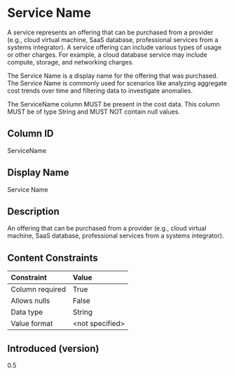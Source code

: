 # Service Name

A service represents an offering that can be purchased from a provider (e.g., cloud virtual machine, SaaS database, professional services from a systems integrator). A service offering can include various types of usage or other charges. For example, a cloud database service may include compute, storage, and networking charges.

The Service Name is a display name for the offering that was purchased. The Service Name is commonly used for scenarios like analyzing aggregate cost trends over time and filtering data to investigate anomalies.

The ServiceName column MUST be present in the cost data. This column MUST be of type String and MUST NOT contain null values.

## Column ID

ServiceName

## Display Name

Service Name

## Description

An offering that can be purchased from a provider (e.g., cloud virtual machine, SaaS database, professional services from a systems integrator).

## Content Constraints

| Constraint      | Value            |
| :-------------- | :--------------- |
| Column required | True             |
| Allows nulls    | False            |
| Data type       | String           |
| Value format    | \<not specified> |

## Introduced (version)

0.5
